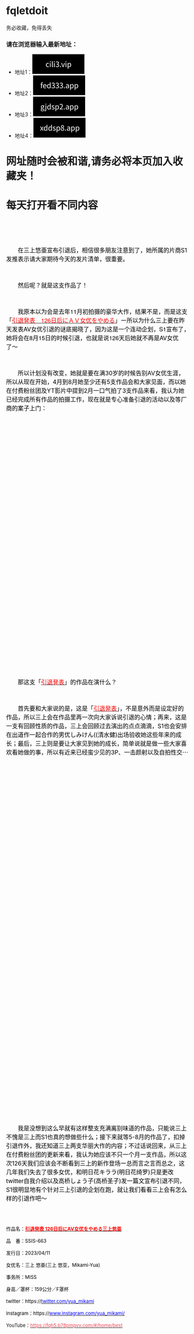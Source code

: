 # fqletdoit
务必收藏，免得丢失   
### 请在浏览器输入最新地址：  

* 地址1：![alt text](https://github.com/jamiehuang999/fqletdoit/blob/main/cilidomain4.png?raw=true) 	
* 地址2：![alt text](https://github.com/jamiehuang999/fqletdoit/blob/main/cilidomain1.png?raw=true)	
* 地址3：![alt text](https://github.com/jamiehuang999/fqletdoit/blob/main/cilidomain2.png?raw=true) 	
* 地址4：![alt text](https://github.com/jamiehuang999/fqletdoit/blob/main/cilidomain3.png?raw=true) 


	
# 网址随时会被和谐,请务必将本页加入收藏夹！
	
	
# 每天打开看不同内容
	
<div class="t_f" id="postmessage_1771396">


<p align="center"><font face="Helvetica Neue"><font size="3"><font color="#000000"><img src="https://image.playno1.com/images/2023/03/14/547f452cf422c5498034431fafe2e31f.jpg" onload="thumbImg(this)" alt=""></font></font></font></p><p align="center"><font face="Helvetica Neue"><font size="3"><font color="#000000"><br>
</font></font></font></p><p align="left"><font style="color:rgb(0, 0, 0)"><font face="&amp;quot"><font size="3">　　在三上悠亜宣布引退后，相信很多朋友注意到了，她所属的片商S1发推表示请大家期待今天的发片清单，很重要。</font></font></font></p><p align="left"><font style="color:rgb(0, 0, 0)"><font face="&amp;quot"><font size="3"><br>
</font></font></font></p><p align="left"><font style="color:rgb(0, 0, 0)"><font face="&amp;quot"><font size="3">　　然后呢？就是这支作品了！</font></font></font></p><p align="left"><font style="color:rgb(0, 0, 0)"><font face="&amp;quot"><font size="3"><br>
</font></font></font></p><p align="left"><font size="3"><font face="Helvetica Neue"><font color="#000000">　　我原本以为会是去年11月初拍摄的豪华大作，结果不是，而是这支「</font><u><font color="#ff0000">引退発表　126日后にＡＶ女优をやめる</font></u><font color="#000000">」ー所以为什么三上要在昨天发表AV女优引退的谜底揭晓了，因为这是一个连动企划，S1宣布了，她将会在8月15日的时候引退，也就是说126天后她就不再是AV女优了〜</font></font></font></p><p align="left"><font style="color:rgb(0, 0, 0)"><font face="&amp;quot"><font size="3"><br>
</font></font></font></p><p align="left"><font style="color:rgb(0, 0, 0)"><font face="&amp;quot"><font size="3">　　所以计划没有改变，她就是要在满30岁的时候告别AV女优生涯，所以从现在开始，4月到8月她至少还有5支作品会和大家见面，而以她在付费粉丝团及YT影片中提到2月一口气拍了3支作品来看，我认为她已经完成所有作品的拍摄工作，现在就是专心准备引退的活动以及等厂商的案子上门：</font></font></font></p><br>
<p align="center"><font face="Helvetica Neue"><font color="#000000"><img src="https://image.playno1.com/images/2023/03/14/c0769388317173aa5f7ca5b5460c1664.jpg" onload="thumbImg(this)" alt=""></font></font></p><p align="center"><font face="Helvetica Neue"><font color="#000000"><br>
</font></font></p><p align="center"><font face="Helvetica Neue"><font color="#000000"><img src="https://image.playno1.com/images/2023/03/14/28a63bfac5448acced758e3c6129b9d4.jpg" onload="thumbImg(this)" alt=""></font></font></p><p align="center"><font face="Helvetica Neue"><font color="#000000"><br>
</font></font></p><p align="center"><font face="Helvetica Neue"><font color="#000000"><img src="https://image.playno1.com/images/2023/03/14/8b99b0c86bc604fc716f644a1d97771e.jpg" onload="thumbImg(this)" alt=""></font></font></p><p align="center"><font face="Helvetica Neue"><font color="#000000"><br>
</font></font></p><p align="center"><font face="Helvetica Neue"><font color="#000000"><img src="https://image.playno1.com/images/2023/03/14/2c0b8fd40f8d5f54b36ae930435cd1da.jpg" onload="thumbImg(this)" alt=""></font></font></p><p align="center"><font face="Helvetica Neue"><font color="#000000"><br>
</font></font></p><p align="center"><font face="Helvetica Neue"><font color="#000000"><img src="https://image.playno1.com/images/2023/03/14/d9362ada2653a9f22298d51918f26901.jpg" onload="thumbImg(this)" alt=""></font></font></p><p align="center"><font face="Helvetica Neue"><font color="#000000"><br>
</font></font></p><p align="center"><font face="Helvetica Neue"><font color="#000000"><img src="https://image.playno1.com/images/2023/03/14/d4ccc1a95a7cf4014053c3d9bed31066.jpg" onload="thumbImg(this)" alt=""></font></font></p><p align="center"><font face="Helvetica Neue"><font color="#000000"><br>
</font></font></p><p align="center"><font face="Helvetica Neue"><font color="#000000"><img src="https://image.playno1.com/images/2023/03/14/463c83b3f718f0ff28e5fca380e2df77.jpg" onload="thumbImg(this)" alt=""></font></font></p><p align="center"><font face="Helvetica Neue"><font color="#000000"><br>
</font></font></p><p align="center"><font face="Helvetica Neue"><font color="#000000"><img src="https://image.playno1.com/images/2023/03/14/281a083886b16349f660b49b6164d39e.jpg" onload="thumbImg(this)" alt=""></font></font></p><p align="center"><font face="Helvetica Neue"><font color="#000000"><br>
</font></font></p><p align="center"><font face="Helvetica Neue"><font color="#000000"><img src="https://image.playno1.com/images/2023/03/14/c319eef0cc41db2e8db52a672319005d.jpg" onload="thumbImg(this)" alt=""></font></font></p><p align="center"><font face="Helvetica Neue"><font color="#000000"><br>
</font></font></p><p align="center"><font face="Helvetica Neue"><font color="#000000"><img src="https://image.playno1.com/images/2023/03/14/86ef66e3799f1bc6ef530e19b0043aac.jpg" onload="thumbImg(this)" alt=""></font></font></p><p align="center"><font face="Helvetica Neue"><font color="#000000"><br>
</font></font></p><p align="left"><font face="&amp;quot"><font size="3"><font color="#000000">　　那这支「</font><u><font color="#ff0000">引退発表</font></u><font color="#000000">」的作品在演什么？</font></font></font></p><p align="left"><font style="color:rgb(0, 0, 0)"><font face="&amp;quot"><font size="3"><br>
</font></font></font></p><p align="left"><font face="&amp;quot"><font size="3"><font color="#000000">　　首先要和大家说的是，这是「</font><u><font color="#ff0000">引退発表</font></u><font color="#000000">」，不是意外而是设定好的作品，所以三上会在作品里再一次向大家诉说引退的心情；再来，这是一支有回顾性质的作品，三上会回顾过去演出的点点滴滴，S1也会安排在出道作一起合作的男优しみけん((清水健)出场验收她这些年来的成长；最后，三上则是要让大家见到她的成长，简单说就是做一些大家喜欢看她做的事，所以有近来已经蛮少见的3P、一击颜射以及自拍性交⋯</font></font></font></p><p align="left"><font style="color:rgb(0, 0, 0)"><font face="&amp;quot"><font size="3"><br>
</font></font></font></p><p align="center"><font face="Helvetica Neue"><font size="3"><font color="#000000"><img src="https://image.playno1.com/images/2023/03/14/2807f89bd11762d51745d83e18191c40.gif" onload="thumbImg(this)" alt=""></font></font></font></p><p align="center"><font face="Helvetica Neue"><font size="3"><font color="#000000"><br>
</font></font></font></p><p align="center"><font face="Helvetica Neue"><font size="3"><font color="#000000"><img src="https://image.playno1.com/images/2023/03/14/a6da566f74a3f71170e9b2198ecf1925.gif" onload="thumbImg(this)" alt=""></font></font></font></p><p align="center"><font face="Helvetica Neue"><font size="3"><font color="#000000"><br>
</font></font></font></p><p align="center"><font face="Helvetica Neue"><font size="3"><font color="#000000"><img src="https://image.playno1.com/images/2023/03/14/b845686deb2e58b15b44d6df642ba0e4.gif" onload="thumbImg(this)" alt=""></font></font></font></p><p align="center"><font face="Helvetica Neue"><font size="3"><font color="#000000"><br>
</font></font></font></p><p align="center"><font face="Helvetica Neue"><font size="3"><font color="#000000"><img src="https://image.playno1.com/images/2023/03/14/d3353606e6e06917ee7a48e5fe6b6f22.gif" onload="thumbImg(this)" alt=""></font></font></font></p><p align="center"><font face="Helvetica Neue"><font size="3"><font color="#000000"><br>
</font></font></font></p><p align="center"><font face="Helvetica Neue"><font size="3"><font color="#000000"><img src="https://image.playno1.com/images/2023/03/14/1bba73dcc16e06bae1ed214e6e932c21.gif" onload="thumbImg(this)" alt=""></font></font></font></p><p align="center"><font face="Helvetica Neue"><font size="3"><font color="#000000"><br>
</font></font></font></p><p align="center"><font face="Helvetica Neue"><font size="3"><font color="#000000"><img src="https://image.playno1.com/images/2023/03/14/b85142b7103d31258091956195e7785a.gif" onload="thumbImg(this)" alt=""></font></font></font></p><p align="center"><font face="Helvetica Neue"><font size="3"><font color="#000000"><br>
</font></font></font></p><p align="center"><font face="Helvetica Neue"><font size="3"><font color="#000000"><img src="https://image.playno1.com/images/2023/03/14/e5ebb91bcb911701d00e28d41e66aa73.gif" onload="thumbImg(this)" alt=""></font></font></font></p><p align="center"><font face="Helvetica Neue"><font size="3"><font color="#000000"><br>
</font></font></font></p><p align="center"><font face="Helvetica Neue"><font size="3"><font color="#000000"><img src="https://image.playno1.com/images/2023/03/14/456d6c6a9cbbf3deedb1da5969086bf8.gif" onload="thumbImg(this)" alt=""></font></font></font></p><p align="center"><font face="Helvetica Neue"><font size="3"><font color="#000000"><br>
</font></font></font></p><p align="center"><font face="Helvetica Neue"><font size="3"><font color="#000000"><img src="https://image.playno1.com/images/2023/03/14/d1a3d39276ef423b1ea2b96a4dd89439.gif" onload="thumbImg(this)" alt=""></font></font></font></p><p align="center"><font face="Helvetica Neue"><font size="3"><font color="#000000"><br>
</font></font></font></p><p align="center"><font face="Helvetica Neue"><font size="3"><font color="#000000"><img src="https://image.playno1.com/images/2023/03/14/0bd5b12387b27abecc6c0bd72d11ddde.gif" onload="thumbImg(this)" alt=""></font></font></font></p><p align="center"><font face="Helvetica Neue"><font size="3"><font color="#000000"><br>
</font></font></font></p><p align="center"><font face="Helvetica Neue"><font size="3"><font color="#000000"><img src="https://image.playno1.com/images/2023/03/14/68250ccd956e907e6a1aae8b74cba84c.gif" onload="thumbImg(this)" alt=""></font></font></font></p><p align="center"><font face="Helvetica Neue"><font size="3"><font color="#000000"><br>
</font></font></font></p><p align="center"><font face="Helvetica Neue"><font size="3"><font color="#000000"><img src="https://image.playno1.com/images/2023/03/14/b1295bfeaf98cfe5487a19715caab339.gif" onload="thumbImg(this)" alt=""></font></font></font></p><br>
<p align="center"><font face="Helvetica Neue"><font size="3"><font color="#000000"><img src="https://image.playno1.com/images/2023/03/14/cac445c2eb9899168d7e7fc8d3017fa0.gif" onload="thumbImg(this)" alt=""></font></font></font></p><p align="center"><font face="Helvetica Neue"><font size="3"><font color="#000000"><br>
</font></font></font></p><p align="left"><font style="color:rgb(0, 0, 0)"><font face="&amp;quot"><font size="3">　　我是没想到这么早就有这样整支充满离别味道的作品，只能说三上不愧是三上而S1也真的想做些什么；接下来就等5-8月的作品了，扣掉引退作外，我还知道三上两支华丽大作的内容；不过话说回来，从三上在付费粉丝团的更新来看，我认为她应该不只一个月一支作品，所以这次126天我们应该会不断看到三上的新作登场ー总而言之言而总之，这几年我们失去了很多女优，和明日花キララ(明日花绮罗)只是更改twitter自我介绍以及高桥しょう子(高桥圣子)发一篇文宣布引退不同，S1很明显地有个针对三上引退的企划在跑，就让我们看看三上会有怎么样的引退作吧〜</font></font></font></p><br>
<br>
<p align="left"><font face="&amp;quot"><font style="font-size:13px"><font color="#000000">作品名：</font><u><font color="#ff0000"><strong>引退発表 126日后にAV女优をやめる三上悠亜</strong></font></u></font></font></p><p align="left"><font style="color:rgb(0, 0, 0)"><font face="&amp;quot"><font style="font-size:13px">品　番：SSIS-663</font></font></font></p><p align="left"><font style="color:rgb(0, 0, 0)"><font face="&amp;quot"><font style="font-size:13px">发行日：2023/04/11</font></font></font></p><p align="left"><font style="color:rgb(0, 0, 0)"><font face="&amp;quot"><font style="font-size:13px">女优名：三上 悠亜(三上 悠亚，Mikami-Yua)</font></font></font></p><p align="left"><font style="color:rgb(0, 0, 0)"><font face="&amp;quot"><font style="font-size:13px">事务所：MISS</font></font></font></p><p align="left"><font style="color:rgb(0, 0, 0)"><font face="&amp;quot"><font style="font-size:13px">身高／罩杯：159公分／F罩杯</font></font></font></p><p align="left"><font style="color:rgb(0, 0, 0)"><font face="&amp;quot"><font style="font-size:13px"><font color="#000000"><font face="&amp;quot">twitter：https://</font></font><font face="&amp;quot"><a href="http://twitter.com/yua_mikami" target="_blank"><font color="#0000ff">twitter.com/yua_mikami</font></a></font></font></font></font></p><p align="left"><font face="&amp;quot;"><font style="font-size:13px"><font color="#000000">Instagram：https://</font><a href="http://www.instagram.com/yua_mikami/" target="_blank"><font color="#0000ff">www.instagram.com/yua_mikami/</font></a></font></font></p><p align="left"><font face="&amp;quot;"><font style="font-size:13px">YouTube：<font color="#EC495A"></font><a href="http://www.youtube.com/channel/UC0BCfHbNORhd7dsw1R5rw9w" target="_blank"><font color="#EC495A">https://fqh5.b78pmpvv.com/#/home/best</font></a></font></font></p><br>
</div>
